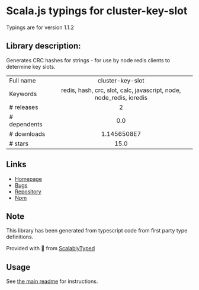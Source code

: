 
# Scala.js typings for cluster-key-slot

Typings are for version 1.1.2

## Library description:
Generates CRC hashes for strings - for use by node redis clients to determine key slots.

|                    |                 |
| ------------------ | :-------------: |
| Full name          | cluster-key-slot |
| Keywords           | redis, hash, crc, slot, calc, javascript, node, node_redis, ioredis |
| # releases         | 2 |
| # dependents       | 0.0 |
| # downloads        | 1.1456508E7 |
| # stars            | 15.0 |

## Links
- [Homepage](https://github.com/Salakar/cluster-key-slot#readme)
- [Bugs](https://github.com/Salakar/cluster-key-slot/issues)
- [Repository](https://github.com/Salakar/cluster-key-slot)
- [Npm](https://www.npmjs.com/package/cluster-key-slot)
    


## Note
This library has been generated from typescript code from first party type definitions.

Provided with :purple_heart: from [ScalablyTyped](https://github.com/oyvindberg/ScalablyTyped)

## Usage
See [the main readme](../../readme.md) for instructions.


